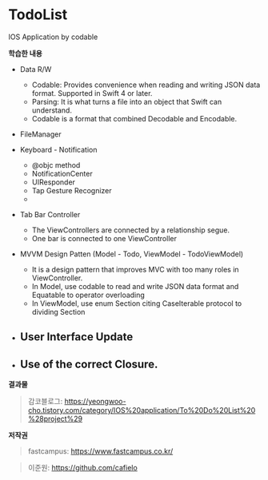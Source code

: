 # TodoList
IOS Application by codable


**학습한 내용**

+ Data R/W
  - Codable: Provides convenience when reading and writing JSON data format. Supported in Swift 4 or later.
  - Parsing: It is what turns a file into an object that Swift can understand.
  - Codable is a format that combined Decodable and Encodable.

+ FileManager

+ Keyboard - Notification
  - @objc method
  - NotificationCenter
  - UIResponder
  - Tap Gesture Recognizer
  - 

+ Tab Bar Controller
  - The ViewControllers are connected by a relationship segue.
  - One bar is connected to one ViewController

+ MVVM Design Patten (Model - Todo, ViewModel - TodoViewModel)
  - It is a design pattern that improves MVC with too many roles in ViewController.
  - In Model, use codable to read and write JSON data format and Equatable to operator overloading
  - In ViewModel, use enum Section citing CaseIterable protocol to dividing Section

+ User Interface Update
  -

+ Use of the correct Closure.
  -


**결과물**

> 감코블로그: https://yeongwoo-cho.tistory.com/category/IOS%20application/To%20Do%20List%20%28project%29


**저작권**
> fastcampus: https://www.fastcampus.co.kr/

> 이준원: https://github.com/cafielo

